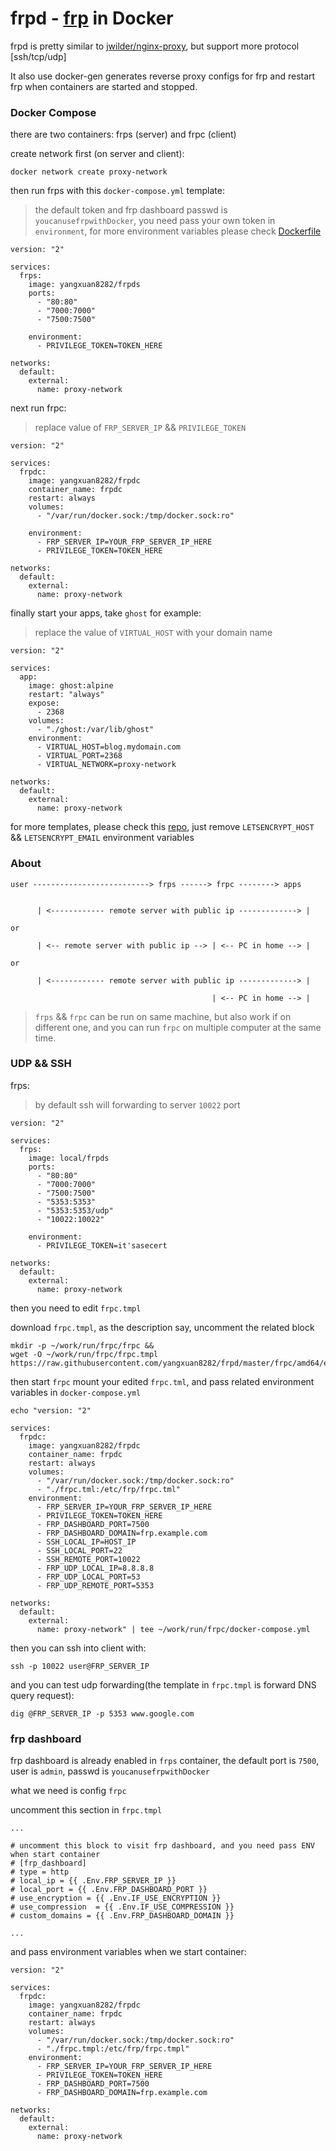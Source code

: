 frpd - [frp](https://github.com/fatedier/frp) in Docker
===

frpd is pretty similar to [jwilder/nginx-proxy](https://github.com/jwilder/nginx-proxy), but support more protocol [ssh/tcp/udp] 

It also use docker-gen generates reverse proxy configs for frp and restart frp when containers are started and stopped.

### Docker Compose

there are two containers: frps (server) and frpc (client)

create network first (on server and client):

```
docker network create proxy-network
```

then run frps with this `docker-compose.yml` template:

> the default token and frp dashboard passwd is `youcanusefrpwithDocker`, you need pass your own token in `environment`, for more environment variables please check [Dockerfile](https://github.com/yangxuan8282/frpd/blob/master/frps/Dockerfile)  

```
version: "2"

services:
  frps:
    image: yangxuan8282/frpds
    ports:
      - "80:80"
      - "7000:7000"
      - "7500:7500"

    environment:
      - PRIVILEGE_TOKEN=TOKEN_HERE

networks:
  default:
    external:
      name: proxy-network
``` 

next run frpc:

> replace value of `FRP_SERVER_IP` && `PRIVILEGE_TOKEN`

```
version: "2"

services:
  frpdc:
    image: yangxuan8282/frpdc
    container_name: frpdc
    restart: always
    volumes:
      - "/var/run/docker.sock:/tmp/docker.sock:ro"

    environment:
      - FRP_SERVER_IP=YOUR_FRP_SERVER_IP_HERE
      - PRIVILEGE_TOKEN=TOKEN_HERE

networks:
  default:
    external:
      name: proxy-network
```

finally start your apps, take `ghost` for example:

> replace the value of `VIRTUAL_HOST` with your domain name

```
version: "2"

services:
  app:
    image: ghost:alpine
    restart: "always"
    expose:
      - 2368
    volumes:
      - "./ghost:/var/lib/ghost"
    environment:
      - VIRTUAL_HOST=blog.mydomain.com
      - VIRTUAL_PORT=2368
      - VIRTUAL_NETWORK=proxy-network

networks:
  default:
    external:
      name: proxy-network
```

for more templates, please check this [repo](https://github.com/yangxuan8282/docker-recipes), just remove `LETSENCRYPT_HOST` && `LETSENCRYPT_EMAIL` environment variables

### About

```
user --------------------------> frps ------> frpc --------> apps


      | <------------ remote server with public ip -------------> |

or   

      | <-- remote server with public ip --> | <-- PC in home --> |

or

      | <------------ remote server with public ip -------------> |

                                             | <-- PC in home --> |

```

> `frps` && `frpc` can be run on same machine, but also work if on different one, and you can run `frpc` on multiple computer at the same time.

### UDP && SSH

frps:

> by default ssh will forwarding to server `10022` port

```
version: "2"

services:
  frps:
    image: local/frpds
    ports:
      - "80:80"
      - "7000:7000"
      - "7500:7500"
      - "5353:5353"
      - "5353:5353/udp"
      - "10022:10022"

    environment:
      - PRIVILEGE_TOKEN=it'sasecert

networks:
  default:
    external:
      name: proxy-network
```

then you need to edit `frpc.tmpl`

download `frpc.tmpl`, as the description say, uncomment the related block

```
mkdir -p ~/work/run/frpc/frpc &&
wget -O ~/work/run/frpc/frpc.tmpl https://raw.githubusercontent.com/yangxuan8282/frpd/master/frpc/amd64/etc/frp/frpc.tmpl
```

then start `frpc` mount your edited `frpc.tml`, and pass related environment variables in `docker-compose.yml`

```
echo "version: "2"

services:
  frpdc:
    image: yangxuan8282/frpdc
    container_name: frpdc
    restart: always
    volumes:
      - "/var/run/docker.sock:/tmp/docker.sock:ro"
      - "./frpc.tml:/etc/frp/frpc.tml"
    environment:
      - FRP_SERVER_IP=YOUR_FRP_SERVER_IP_HERE
      - PRIVILEGE_TOKEN=TOKEN_HERE
      - FRP_DASHBOARD_PORT=7500
      - FRP_DASHBOARD_DOMAIN=frp.example.com 
      - SSH_LOCAL_IP=HOST_IP
      - SSH_LOCAL_PORT=22
      - SSH_REMOTE_PORT=10022
      - FRP_UDP_LOCAL_IP=8.8.8.8
      - FRP_UDP_LOCAL_PORT=53
      - FRP_UDP_REMOTE_PORT=5353
 
networks:
  default:
    external:
      name: proxy-network" | tee ~/work/run/frpc/docker-compose.yml
```

then you can ssh into client with:

```
ssh -p 10022 user@FRP_SERVER_IP
```

and you can test udp forwarding(the template in `frpc.tmpl` is forward DNS query request):

```
dig @FRP_SERVER_IP -p 5353 www.google.com
```

### frp dashboard

frp dashboard is already enabled in `frps` container, the default port is `7500`, user is `admin`, passwd is `youcanusefrpwithDocker` 

what we need is config `frpc`

uncomment this section in `frpc.tmpl`

```
...

# uncomment this block to visit frp dashboard, and you need pass ENV when start container
# [frp_dashboard]
# type = http
# local_ip = {{ .Env.FRP_SERVER_IP }}
# local_port = {{ .Env.FRP_DASHBOARD_PORT }}
# use_encryption = {{ .Env.IF_USE_ENCRYPTION }}
# use_compression  = {{ .Env.IF_USE_COMPRESSION }}
# custom_domains = {{ .Env.FRP_DASHBOARD_DOMAIN }}

...
```

and pass environment variables when we start container:

```
version: "2"

services:
  frpdc:
    image: yangxuan8282/frpdc
    container_name: frpdc
    restart: always
    volumes:
      - "/var/run/docker.sock:/tmp/docker.sock:ro"
      - "./frpc.tmpl:/etc/frp/frpc.tmpl" 
    environment:
      - FRP_SERVER_IP=YOUR_FRP_SERVER_IP_HERE
      - PRIVILEGE_TOKEN=TOKEN_HERE
      - FRP_DASHBOARD_PORT=7500 
      - FRP_DASHBOARD_DOMAIN=frp.example.com

networks:
  default:
    external:
      name: proxy-network
```
